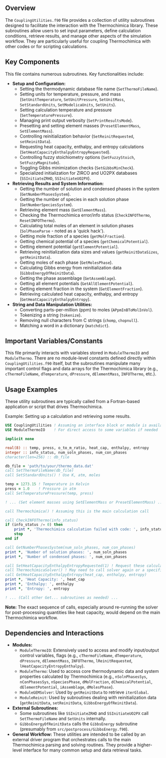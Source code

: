 ## Overview
The `CouplingUtilities.f90` file provides a collection of utility subroutines designed to facilitate the interaction with the Thermochimica library. These subroutines allow users to set input parameters, define calculation conditions, retrieve results, and manage other aspects of the simulation workflow. They are particularly useful for coupling Thermochimica with other codes or for scripting calculations.

## Key Components
This file contains numerous subroutines. Key functionalities include:
- **Setup and Configuration:**
    - Setting the thermodynamic database file name (`SetThermoFileName`).
    - Setting units for temperature, pressure, and mass (`SetUnitTemperature`, `SetUnitPressure`, `SetUnitMass`, `SetStandardUnits`, `SetModelicaUnits`, `SetUnits`).
    - Setting calculation temperature and pressure (`SetTemperaturePressure`).
    - Managing print output verbosity (`SetPrintResultsMode`).
    - Presetting and setting element masses (`PresetElementMass`, `SetElementMass`).
    - Controlling reinitialization behavior (`SetReinitRequested`, `setReinitData`).
    - Requesting heat capacity, enthalpy, and entropy calculations (`SetHeatCapacityEnthalpyEntropyRequested`).
    - Controlling fuzzy stoichiometry options (`SetFuzzyStoich`, `SetFuzzyMagnitude`).
    - Toggling Gibbs minimization checks (`SetGibbsMinCheck`).
    - Specialized initialization for ZIRCO and UO2PX databases (`SSInitiateZRHD`, `SSInitiateUO2PX`).
- **Retrieving Results and System Information:**
    - Getting the number of solution and condensed phases in the system (`GetNumberPhasesSystem`).
    - Getting the number of species in each solution phase (`GetNumberSpeciesSystem`).
    - Retrieving element mass (`GetElementMass`).
    - Checking the Thermochimica error/info status (`CheckINFOThermo`, `ResetINFOThermo`).
    - Calculating total moles of an element in solution phases (`SolPhaseParse` - noted as a 'quick hack').
    - Getting mole fraction of a species (`getMolFraction`).
    - Getting chemical potential of a species (`getChemicalPotential`).
    - Getting element potential (`getElementPotential`).
    - Retrieving reinitialization data sizes and values (`getReinitDataSizes`, `getReinitData`).
    - Getting moles of each phase (`GetMolesPhase`).
    - Calculating Gibbs energy from reinitialization data (`GibbsEnergyOfReinitData`).
    - Getting the phase assemblage (`GetAssemblage`).
    - Getting all element potentials (`GetAllElementPotential`).
    - Getting element fraction in the system (`GetElementFraction`).
    - Retrieving calculated heat capacity, enthalpy, and entropy (`GetHeatCapacityEnthalpyEntropy`).
- **String and Data Manipulation Utilities:**
    - Converting parts-per-million (ppm) to moles (`APpmInBToMolInVol`).
    - Tokenizing a string (`tokenize`).
    - Removing null characters from C strings (`chomp`, `chopnull`).
    - Matching a word in a dictionary (`matchdict`).

## Important Variables/Constants
This file primarily interacts with variables stored in `ModuleThermoIO` and `ModuleThermo`. There are no module-level constants defined directly within `CouplingUtilities.f90` itself, but the subroutines manipulate many important control flags and data arrays for the Thermochimica library (e.g., `cThermoFileName`, `dTemperature`, `dPressure`, `dElementMass`, `INFOThermo`, etc.).

## Usage Examples
These utility subroutines are typically called from a Fortran-based application or script that drives Thermochimica.

Example: Setting up a calculation and retrieving some results.
```fortran
USE CouplingUtilities ! Assuming an interface block or module is available
USE ModuleThermoIO    ! For direct access to some variables if needed

implicit none

real(8) :: temp, press, o_to_m_ratio, heat_cap, enthalpy, entropy
integer :: info_status, num_soln_phases, num_con_phases
character(len=256) :: db_file

db_file = 'path/to/your/thermo_data.dat'
call SetThermoFileName(db_file)
call SetStandardUnits() ! Use K, atm, moles

temp = 1273.15 ! Temperature in Kelvin
press = 1.0    ! Pressure in atm
call SetTemperaturePressure(temp, press)

! ... (Set element masses using SetElementMass or PresetElementMass) ...

call Thermochimica() ! Assuming this is the main calculation call

call CheckINFOThermo(info_status)
if (info_status /= 0) then
    print *, 'Thermochimica calculation failed with code: ', info_status
    stop
end if

call GetNumberPhasesSystem(num_soln_phases, num_con_phases)
print *, 'Number of solution phases: ', num_soln_phases
print *, 'Number of condensed phases: ', num_con_phases

call SetHeatCapacityEnthalpyEntropyRequested(1) ! Request these calculations
call ThermochimicaSolver() ! May need to call solver again or a specific post-processing step
call GetHeatCapacityEnthalpyEntropy(heat_cap, enthalpy, entropy)
print *, 'Heat Capacity: ', heat_cap
print *, 'Enthalpy: ', enthalpy
print *, 'Entropy: ', entropy

! ... (Call other Get... subroutines as needed) ...
```
**Note:** The exact sequence of calls, especially around re-running the solver for post-processing quantities like heat capacity, would depend on the main Thermochimica workflow.

## Dependencies and Interactions
- **Modules:**
    - `ModuleThermoIO`: Extensively used to access and modify input/output control variables, flags (e.g., `cThermoFileName`, `dTemperature`, `dPressure`, `dElementMass`, `INFOThermo`, `lReinitRequested`, `lHeatCapacityEntropyEnthalpy`).
    - `ModuleThermo`: Used to access core thermodynamic data and system properties calculated by Thermochimica (e.g., `nSolnPhasesSys`, `nConPhasesSys`, `nSpeciesPhase`, `dMolFraction`, `dChemicalPotential`, `dElementPotential`, `iAssemblage`, `dMolesPhase`).
    - `ModuleGEMSolver`: Used by `getReinitData` to retrieve `iterGlobal`.
    - `ModuleReinit`: Used by subroutines dealing with reinitialization data (`getReinitData`, `setReinitData`, `GibbsEnergyOfReinitData`).
- **External Subroutines:**
    - Some subroutines like `SSInitiateZRHD` and `SSInitiateUO2PX` call `SetThermoFileName` and `SetUnits` internally.
    - `GibbsEnergyOfReinitData` calls the `GibbsEnergy` subroutine (presumably from `src/postprocess/GibbsEnergy.f90`).
- **General Workflow:** These utilities are intended to be called by an external driver program that orchestrates calls to the main Thermochimica parsing and solving routines. They provide a higher-level interface for many common setup and data retrieval tasks.
